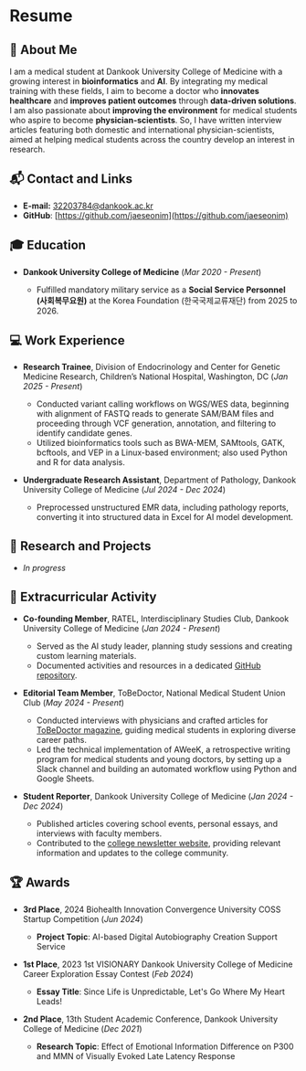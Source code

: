 # Resume

## 🚀 About Me
I am a medical student at Dankook University College of Medicine with a growing interest in **bioinformatics** and **AI**. By integrating my medical training with these fields, I aim to become a doctor who **innovates healthcare** and **improves patient outcomes** through **data-driven solutions**.  
I am also passionate about **improving the environment** for medical students who aspire to become **physician-scientists**. So, I have written interview articles featuring both domestic and international physician-scientists, aimed at helping medical students across the country develop an interest in research.

## 📬 Contact and Links
- **E-mail:** [32203784@dankook.ac.kr](mailto:32203784@dankook.ac.kr)
- **GitHub**: [https://github.com/jaeseonim](https://github.com/jaeseonim)

## 🎓 Education
- **Dankook University College of Medicine** (*Mar 2020 - Present*)
  
  - Fulfilled mandatory military service as a **Social Service Personnel (사회복무요원)** at the Korea Foundation (한국국제교류재단) from 2025 to 2026. 

## 💻 Work Experience
- **Research Trainee**, Division of Endocrinology and Center for Genetic Medicine Research, Children’s National Hospital, Washington, DC (*Jan 2025 - Present*)
  
  - Conducted variant calling workflows on WGS/WES data, beginning with alignment of FASTQ reads to generate SAM/BAM files and proceeding through VCF generation, annotation, and filtering to identify candidate genes.
  - Utilized bioinformatics tools such as BWA-MEM, SAMtools, GATK, bcftools, and VEP in a Linux-based environment; also used Python and R for data analysis.

- **Undergraduate Research Assistant**, Department of Pathology, Dankook University College of Medicine (*Jul 2024 - Dec 2024*)
  
  - Preprocessed unstructured EMR data, including pathology reports, converting it into structured data in Excel for AI model development.

## 🔬 Research and Projects
- *In progress*

## 🌟 Extracurricular Activity
- **Co-founding Member**, RATEL, Interdisciplinary Studies Club, Dankook University College of Medicine (*Jan 2024 - Present*)

  - Served as the AI study leader, planning study sessions and creating custom learning materials.
  - Documented activities and resources in a dedicated [GitHub repository](https://github.com/jaeseonim/AI-Study-Group).

- **Editorial Team Member**, ToBeDoctor, National Medical Student Union Club (*May 2024 - Present*)

  - Conducted interviews with physicians and crafted articles for [ToBeDoctor magazine](https://tobedoctor.net/magazine/), guiding medical students in exploring diverse career paths.
  - Led the technical implementation of AWeeK, a retrospective writing program for medical students and young doctors, by setting up a Slack channel and building an automated workflow using Python and Google Sheets.

- **Student Reporter**, Dankook University College of Medicine (*Jan 2024 - Dec 2024*)

  - Published articles covering school events, personal essays, and interviews with faculty members.
  - Contributed to the [college newsletter website](https://med.dankook.ac.kr/web/med/-47), providing relevant information and updates to the college community.

## 🏆 Awards
- **3rd Place**, 2024 Biohealth Innovation Convergence University COSS Startup Competition (*Jun 2024*)
  
  - **Project Topic**: AI-based Digital Autobiography Creation Support Service
    
- **1st Place**, 2023 1st VISIONARY Dankook University College of Medicine Career Exploration Essay Contest (*Feb 2024*)
  
  - **Essay Title**: Since Life is Unpredictable, Let's Go Where My Heart Leads!
    
- **2nd Place**, 13th Student Academic Conference, Dankook University College of Medicine (*Dec 2021*)
  
  - **Research Topic**: Effect of Emotional Information Difference on P300 and MMN of Visually Evoked Late Latency Response
